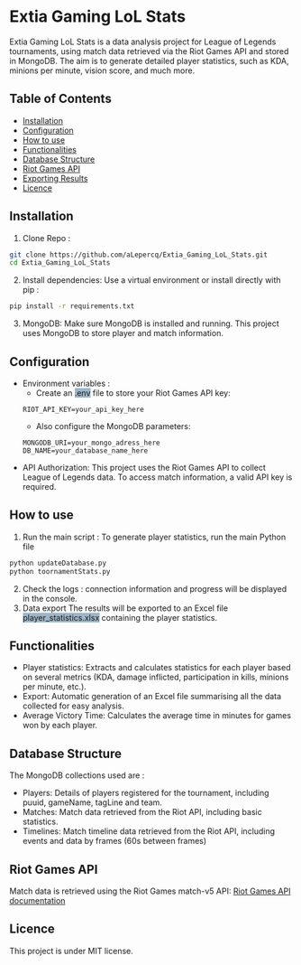 # Extia Gaming LoL Stats

Extia Gaming LoL Stats is a data analysis project for League of Legends tournaments, 
using match data retrieved via the Riot Games API and stored in MongoDB. 
The aim is to generate detailed player statistics, such as KDA, minions per minute, vision score, and much more.

## Table of Contents
- [Installation](#Installation)
- [Configuration](#Configuration)
- [How to use](#How-to-use)
- [Functionalities](#Functionalities)
- [Database Structure](#Database-Structure)
- [Riot Games API](#Riot-Games-API)
- [Exporting Results](#Exporting-Results)
- [Licence](#licence)

## Installation

1. Clone Repo :
```bash
git clone https://github.com/aLepercq/Extia_Gaming_LoL_Stats.git
cd Extia_Gaming_LoL_Stats
```

2. Install dependencies: Use a virtual environment or install directly with pip :
```bash
pip install -r requirements.txt
```

3. MongoDB: Make sure MongoDB is installed and running. This project uses MongoDB to store player and match information.

## Configuration
- Environment variables :
    - Create an <span style="background-color: #9db6c9">.env</span> file to store your Riot Games API key:
    ```dotenv
    RIOT_API_KEY=your_api_key_here
    ```    
    - Also configure the MongoDB parameters:
    ```dotenv
    MONGODB_URI=your_mongo_adress_here
    DB_NAME=your_database_name_here
    ```
- API Authorization: 
This project uses the Riot Games API to collect League of Legends data. 
To access match information, a valid API key is required.

## How to use
1. Run the main script :
To generate player statistics, run the main Python file
```bash
python updateDatabase.py
python toornamentStats.py
```
2. Check the logs :
connection information and progress will be displayed in the console.
3. Data export
The results will be exported to an Excel file <span style="background-color: #9db6c9">player_statistics.xlsx</span> 
containing the player statistics.

## Functionalities
- Player statistics: Extracts and calculates statistics for each player based on several metrics 
(KDA, damage inflicted, participation in kills, minions per minute, etc.).
- Export: Automatic generation of an Excel file summarising all the data collected for easy analysis.
- Average Victory Time: Calculates the average time in minutes for games won by each player.

## Database Structure
The MongoDB collections used are :
- Players: Details of players registered for the tournament, including puuid, gameName, tagLine and team.
- Matches: Match data retrieved from the Riot API, including basic statistics.
- Timelines: Match timeline data retrieved from the Riot API, including events and data by frames (60s between frames)

## Riot Games API
Match data is retrieved using the Riot Games match-v5 API:
[Riot Games API documentation](https://developer.riotgames.com/apis#match-v5)

## Licence
This project is under MIT license.